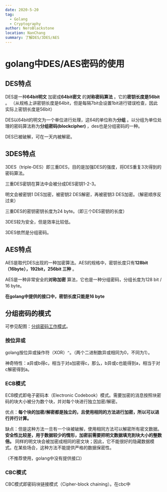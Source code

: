 ```yaml
---
date: 2020-5-20
tag: 
  - Golang
  - Cryptography
author: NeroBlackstone
location: NanChang
summary: 了解DES/3DES/AES
---
```


# golang中DES/AES密码的使用

## DES特点

DES是一种**64bit明文** 加密成**64bit密文** 的**对称密码算法** 。它的**密钥长度是56bit** 。 （从规格上讲密钥长度是64bit，但是每隔7bit会设置1bit进行错误检查，因此实际上密钥长度是56bit）

DES以64bit的明文为一个单位进行处理，这64的单位称为**分组** 。以分组为单位处理的密码算法称为**分组密码(blockcipher)** ，des也是分组密码的一种。

DES已被破解，可在一天内被解密。

## 3DES特点

3DES（triple-DES）即三重DES，目的是加强DES的强度，将DES重复3次得到的密码算法。

三重DES密钥在算法中会被分成DES密钥1-2-3。

明文会被密钥1 DES加密，被密钥2 DES解密，再被密钥3 DES加密。（解密顺序反过来）

三重DES的密钥密钥长度为24 byte。（即三个DES密钥的长度）

3DES较为安全，但是效率比较低。

3DES依然是分组密码。

## AES特点

AES是取代DES出现的一种加密算法。AES的规格中，密钥长度只有**128bit（16byte），192bit，256bit 三种** 。

AES是一种非常安全的**对称加密** 算法，它也是一种分组密码，分组长度为128 bit / 16 byte。

**在golang中提供的接口中，密钥长度只能是16 byte**

## 分组密码的模式

可参见配图：[分组密码工作模式](https://zh.wikipedia.org/wiki/%E5%88%86%E7%BB%84%E5%AF%86%E7%A0%81%E5%B7%A5%E4%BD%9C%E6%A8%A1%E5%BC%8F#%E7%94%B5%E5%AD%90%E5%AF%86%E7%A0%81%E6%9C%AC%EF%BC%88ECB%EF%BC%89)。

### 按位异或

golang按位异或操作符（XOR）`^`。（两个二进制数异或相同为0，不同为1）。

神奇特性：a异或b得c，相当于对a加密得c，那么，b异或c也能得到a，相当于对c解密得到a。

### ECB模式

ECB模式即电子密码本（Electronic Codebook）模式。需要加密的消息按照块密码的块大小被分为数个块，并对每个块进行独立加密/解密。

优点：**每个块的加密/解密都是独立的，且使用相同的方法进行加密，所以可以进行并行计算。**

缺点：但是这种方法一旦有一个块被破解，使用相同方法可以解密所有密文数据。**安全性比较差，用于数据较少的情形，加密前需要把明文数据填充到块大小的整数倍。** 同样的明文块会被加密成相同的密文块；因此，它不能很好的隐藏数据模式。在某些场合，这种方法不能提供严格的数据保密性。

（不推荐使用，golang中没有提供接口）

### CBC模式

CBC模式即密码块链接模式（Cipher-block chaining）。在cbc中